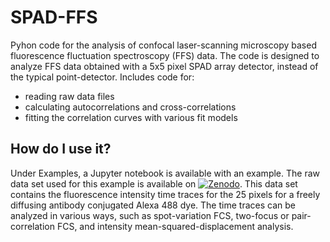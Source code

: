 # SPAD-FFS

Pyhon code for the analysis of confocal laser-scanning microscopy based fluorescence fluctuation spectroscopy (FFS) data. The code is designed to analyze FFS data obtained with a 5x5 pixel SPAD array detector, instead of the typical point-detector. Includes code for:

- reading raw data files
- calculating autocorrelations and cross-correlations
- fitting the correlation curves with various fit models

## How do I use it?

Under Examples, a Jupyter notebook is available with an example. The raw data set used for this example is available on [![Zenodo](https://zenodo.org/record/4161418)](https://zenodo.org/record/4161418). This data set contains the fluorescence intensity time traces for the 25 pixels for a freely diffusing antibody conjugated Alexa 488 dye. The time traces can be analyzed in various ways, such as spot-variation FCS, two-focus or pair-correlation FCS, and intensity mean-squared-displacement analysis.